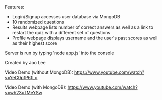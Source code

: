 Features:
- Login/Signup accesses user database via MongoDB
- 10 randomized questions
- Results webpage lists number of correct answers as well as a link to restart the quiz with a different set of questions
- Profile webpage displays username and the user's past scores as well as their highest score

Server is run by typing 'node app.js' into the console

Created by Joo Lee

Video Demo (without MongoDB):
https://www.youtube.com/watch?v=YeC0pfP6fLo

Video Demo (with MongoDB):
https://www.youtube.com/watch?v=wh23xTMeYSw